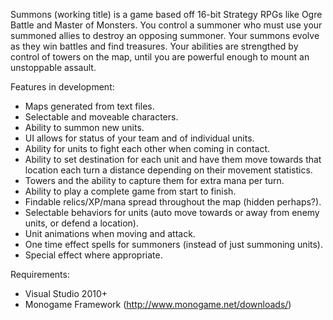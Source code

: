 Summons (working title) is a game based off 16-bit Strategy RPGs like Ogre Battle and Master of Monsters. You control a summoner who must use your summoned allies to destroy an opposing summoner. Your summons evolve as they win battles and find treasures. Your abilities are strengthed by control of towers on the map, until you are powerful enough to mount an unstoppable assault.

Features in development:
- Maps generated from text files.
- Selectable and moveable characters.
- Ability to summon new units.
- UI allows for status of your team and of individual units.
- Ability for units to fight each other when coming in contact.
- Ability to set destination for each unit and have them move towards that location each turn a distance depending on their movement statistics.
- Towers and the ability to capture them for extra mana per turn.
- Ability to play a complete game from start to finish.
- Findable relics/XP/mana spread throughout the map (hidden perhaps?).
- Selectable behaviors for units (auto move towards or away from enemy units, or defend a location).
- Unit animations when moving and attack.
- One time effect spells for summoners (instead of just summoning units).
- Special effect where appropriate.

Requirements:
- Visual Studio 2010+
- Monogame Framework (http://www.monogame.net/downloads/)

